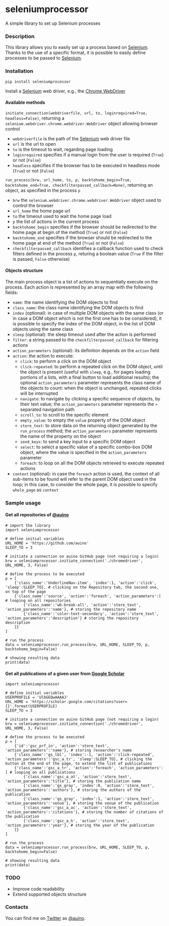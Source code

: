 # seleniumprocessor

A simple library to set up Selenium processes

### Description ###

This library allows you to easily set up a process based on [Selenium](https://www.selenium.dev).
Thanks to the use of a specific format, it is possible to easily define processes to be passed to [Selenium](https://www.selenium.dev).

### Installation ###

```
pip install seleniumprocessor
```

Install a [Selenium](https://www.selenium.dev) web driver, e.g., the [Chrome WebDriver](https://sites.google.com/chromium.org/driver/)

#### Available methods ####

`initiate_connection(webdriverfile, url, to, loginrequired=True, headless=False)`, returning a `selenium.webdriver.chrome.webdriver.WebDriver` object allowing browser control
* `webdriverfile` is the path of the [Selenium](https://www.selenium.dev) web driver file
* `url` is the url to open
* `to` is the timeout to wait, regarding page loading
* `loginrequired` specifies if a manual login from the user is required (`True`) or not (`False`)
* `headless` specifies if the browser has to be executed in headless mode (`True`) or not (`False`)

`run_process(brw, url_home, to, p, backtohome_begin=True, backtohome_end=True, checkfilterpassed_callback=None)`, returning an object, as specified in the process `p`
* `brw` the `selenium.webdriver.chrome.webdriver.WebDriver` object used to control the browser
* `url_home` the home page url
* `to` the timeout used to wait the home page load
* `p` the list of actions in the current process
* `backtohome_begin` specifies if the browser should be redirected to the home page at begin of the method (`True`) or not (`False`)
* `backtohome_end` specifies if the browser should be redirected to the home page at end of the method (`True`) or not (`False`)
* `checkfilterpassed_callback` identifies a callback function used to check filters defined in the process `p`, returing a boolean value (`True` if the filter is passed, `False` otherwise)

#### Objects structure ####

The main process object is a list of actions to sequentially execute on the process.
Each action is represented by an array map with the following fields:
* `name`: the name identifying the DOM objects to find
* `class_name`: the class name identifying the DOM objects to find
* `index` (optional): in case of multiple DOM objects with the same class (or in case a DOM object which is not the first one has to be considered), it is possible to specify the index of the DOM object, in the list of DOM objects using the same class
* `sleep` (optional): the sleep timeout used after the action is performed
* `filter`: a string passed to the `checkfilterpassed_callback` for filtering actions
* `action_parameters` (optional): its definition depends on the `action` field
* `action`: the action to execute:
    * `click`: to perform a click on the DOM object
    * `click-repeated`: to perform a repeated click on the DOM object, until the object is present (useful with `sleep`, e.g., for pages loading portions of a lists, with a final button to load additional results); the optional `action_parameters` parameter represents the class name of the objects to count: when the object is unchanged, repeated clicks will be interrupted
    * `navigate`: to navigate by clicking a specific sequence of objects, by their text value; the `action_parameters` parameter represents the `>` separated navigation path
    * `scroll_to`: to scroll to the specific element
    * `empty_value`: to empty the `value` property of the DOM object
    * `store_text`: to store data on the returning object generated by the `run_process` method; the `action_parameters` parameter represents the name of the property on the object
    * `send_keys`: to send a key input to a specific DOM object
    * `select`: to select a specific value of a specific combo-box DOM object, where the value is specified in the `action_parameters` parameter
    * `foreach`: to loop on all the DOM objects retrieved to execute repeated actions
* `context` (optional): in case the `foreach` action is used, the context of all sub-items to be found will refer to the parent DOM object used in the loop; in this case, to consider the whole page, it is possible to specify `whole_page` as `context`

### Sample usage ###

#### Get all repositories of [@auino](https://github.com/auino) ####

```
# import the library
import seleniumprocessor

# define initial variables
URL_HOME = 'https://github.com/auino'
SLEEP_TO = 3

# initiate a connection on auino GitHub page (not requiring a login)
brw = seleniumprocessor.initiate_connection('./chromedriver', URL_HOME, 3, False)

# define the process to be executed
p = [
	{'class_name':'UnderlineNav-item', 'index':1, 'action':'click', 'sleep':SLEEP_TO}, # clicking on the Repository tab, the second one, on top of the page
	{'class_name':'source', 'action':'foreach', 'action_parameters':[ # looping on all repositories
		{'class_name':'wb-break-all', 'action':'store_text', 'action_parameters':'name'}, # storing the repository name
		{'class_name':'color-text-secondary', 'action':'store_text', 'action_parameters':'description'} # storing the repository description
	]}
]

# run the process
data = seleniumprocessor.run_process(brw, URL_HOME, SLEEP_TO, p, backtohome_begin=False)

# showing resulting data
print(data)
```

#### Get all publications of a given user from [Google Scholar](https://scholar.google.com) ####

```
import seleniumprocessor

# define initial variables
USERPROFILE = 'UlbGEQwAAAAJ'
URL_HOME = 'https://scholar.google.com/citations?user={}'.format(USERPROFILE)
SLEEP_TO = 3

# initiate a connection on auino GitHub page (not requiring a login)
brw = seleniumprocessor.initiate_connection('./chromedriver', URL_HOME, 3, False)

# define the process to be executed
p = [
    {'id':'gsc_prf_in', 'action':'store_text', 'action_parameters':'name'}, # storing researcher's name
    {'class_name':'gs_lbl', 'index':-1, 'action':'click-repeated', 'action_parameters':'gsc_a_tr', 'sleep':SLEEP_TO}, # clicking the button at the end of the page, to extend the list of publications
    {'class_name':'gsc_a_tr', 'action':'foreach', 'action_parameters':[ # looping on all publications
        {'class_name':'gsc_a_at', 'action':'store_text', 'action_parameters':'title'}, # storing the publication name
        {'class_name':'gs_gray', 'index':0, 'action':'store_text', 'action_parameters':'authors'}, # storing the authors of the publication
        {'class_name':'gs_gray', 'index':1, 'action':'store_text', 'action_parameters':'venue'}, # storing the venue of the publication
        {'class_name':'gsc_a_ac', 'action':'store_text', 'action_parameters':'citations'}, # storing the number of citations of the publication
        {'class_name':'gsc_a_h', 'action':'store_text', 'action_parameters':'year'}, # storing the year of the publication
    ]}
]

# run the process
data = seleniumprocessor.run_process(brw, URL_HOME, SLEEP_TO, p, backtohome_begin=False)

# showing resulting data
print(data)
```

### TODO ###

* Improve code readability
* Extend supported objects structure

### Contacts ###

You can find me on [Twitter](https://twitter.com) as [@auino](https://twitter.com/auino).
